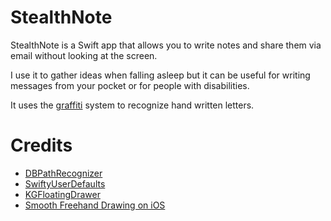 # StealthNote

StealthNote is a Swift app that allows you to write notes and share them via email without looking at the screen.

I use it to gather ideas when falling asleep but it can be useful for writing messages from your pocket or for people with disabilities.

It uses the [graffiti](http://en.wikipedia.org/wiki/Graffiti_%28Palm_OS%29) system to recognize hand written letters.

# Credits

 - [DBPathRecognizer](https://github.com/didierbrun/DBPathRecognizer)
 - [SwiftyUserDefaults](https://github.com/radex/SwiftyUserDefaults)
 - [KGFloatingDrawer](https://github.com/KyleGoddard/KGFloatingDrawer)
 - [Smooth Freehand Drawing on iOS](http://code.tutsplus.com/tutorials/smooth-freehand-drawing-on-ios--mobile-13164)
